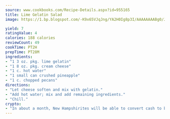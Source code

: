```yaml
---
source: www.cookbooks.com/Recipe-Details.aspx?id=955165
title: Lime Gelatin Salad
image: https://1.bp.blogspot.com/-K9x65VJqJng/YA2H0Ig8p3I/AAAAAAAABg0/JRKr7ZzesxofwlGw6YudXad_aQn9BD52QCLcBGAsYHQ/s299/2.png

yield: 7
ratingValue: 4
calories: 188 calories
reviewCount: 49
cookTime: PT2H
prepTime: PT28M
ingredients:
- "1 3 oz. pkg. lime gelatin"
- "1 8 oz. pkg. cream cheese"
- "1 c. hot water"
- "1 small can crushed pineapple"
- "1 c. chopped pecans"
directions:
- "Let cheese soften and mix with gelatin."
- "Add hot water; mix and add remaining ingredients."
- "Chill."
crypto:
- "In about a month, New Hampshirites will be able to convert cash to bitcoins via new bitcoin ATMs popping up in the state."
---
```

